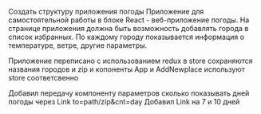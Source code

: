 Создать структуру приложения погоды
Приложение для самостоятельной работы в блоке React - веб-приложение погоды.
На странице приложения должна быть возможность добавлять города в список избранных.
По каждому городу показывается информация о температуре, ветре, другие параметры.

Приложение переписано с использованием redux
в store сохраняются названия городов и zip 
и копоненты App и AddNewplace используют store соответсвенно

Добавил передачу компоненту параметров сколько показывать дней погоды через Link to=path/zip&cnt=day
Добавил Link на 7 и 10 дней 